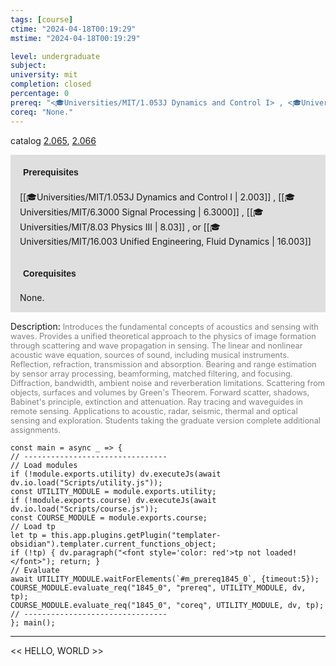 ```yaml
---
tags: [course]
ctime: "2024-04-18T00:19:29"
mstime: "2024-04-18T00:19:29"

level: undergraduate
subject: 
university: mit
completion: closed
percentage: 0
prereq: "<🎓Universities/MIT/1.053J Dynamics and Control I> , <🎓Universities/MIT/6.3000 Signal Processing> , <🎓Universities/MIT/8.03 Physics III> , or <🎓Universities/MIT/16.003 Unified Engineering, Fluid Dynamics>"
coreq: "None."
---
```


catalog [2.065](http://student.mit.edu/catalog/m2a.html#2.065), [2.066](http://student.mit.edu/catalog/m2a.html#2.066)

<span style="display: block; padding: 15px; background-color: rgb(100, 100, 100, 0.2);"><font id="m_prereq1845_0" style="display: block; font-family: Arial, sans-serif; font-weight: bold; padding: 5px">Prerequisites</font><br><span id="prereq1845_0">[[🎓Universities/MIT/1.053J Dynamics and Control I | 2.003]] , [[🎓Universities/MIT/6.3000 Signal Processing | 6.3000]] , [[🎓Universities/MIT/8.03 Physics III | 8.03]] , or [[🎓Universities/MIT/16.003 Unified Engineering, Fluid Dynamics | 16.003]]</span></span>
<span style="display: block; padding: 15px; background-color: rgb(100, 100, 100, 0.2);"><font id="m_coreq1845_0" style="display: block; font-family: Arial, sans-serif; font-weight: bold; padding: 5px">Corequisites</font><br><span id="coreq1845_0">None.</span></span>

<font style="">Description:</font>
<font style="color: grey; font-size: 0.8rem;">Introduces the fundamental concepts of acoustics and sensing with waves. Provides a unified theoretical approach to the physics of image formation through scattering and wave propagation in sensing. The linear and nonlinear acoustic wave equation, sources of sound, including musical instruments. Reflection, refraction, transmission and absorption. Bearing and range estimation by sensor array processing, beamforming, matched filtering, and focusing. Diffraction, bandwidth, ambient noise and reverberation limitations. Scattering from objects, surfaces and volumes by Green's Theorem. Forward scatter, shadows, Babinet's principle, extinction and attenuation. Ray tracing and waveguides in remote sensing. Applications to acoustic, radar, seismic, thermal and optical sensing and exploration. Students taking the graduate version complete additional assignments.</font>

```dataviewjs
const main = async _ => {
// --------------------------------
// Load modules
if (!module.exports.utility) dv.executeJs(await dv.io.load("Scripts/utility.js"));
const UTILITY_MODULE = module.exports.utility;
if (!module.exports.course) dv.executeJs(await dv.io.load("Scripts/course.js"));
const COURSE_MODULE = module.exports.course;
// Load tp
let tp = this.app.plugins.getPlugin("templater-obsidian").templater.current_functions_object;
if (!tp) { dv.paragraph("<font style='color: red'>tp not loaded!</font>"); return; }
// Evaluate
await UTILITY_MODULE.waitForElements(`#m_prereq1845_0`, {timeout:5});
COURSE_MODULE.evaluate_req("1845_0", "prereq", UTILITY_MODULE, dv, tp);
COURSE_MODULE.evaluate_req("1845_0", "coreq", UTILITY_MODULE, dv, tp);
// --------------------------------
}; main();
```

---

<< HELLO, WORLD >>
